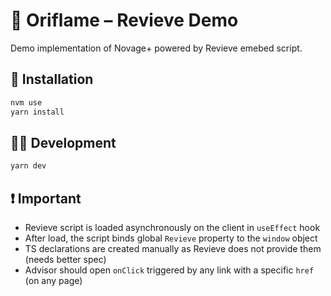 # 👀 Oriflame – Revieve Demo

Demo implementation of Novage+ powered by Revieve emebed script.

## 💾 Installation

```bash
nvm use
yarn install
```

## 👨‍💻 Development

```bash
yarn dev
```

## ❗️ Important

- Revieve script is loaded asynchronously on the client in `useEffect` hook
- After load, the script binds global `Revieve` property to the `window` object
- TS declarations are created manually as Revieve does not provide them (needs better spec)
- Advisor should open `onClick` triggered by any link with a specific `href` (on any page)
